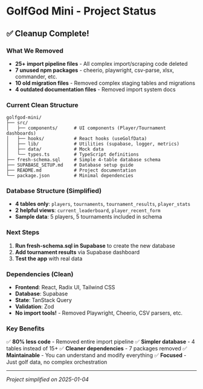 # GolfGod Mini - Project Status

## ✅ Cleanup Complete!

### What We Removed
- **25+ import pipeline files** - All complex import/scraping code deleted
- **7 unused npm packages** - cheerio, playwright, csv-parse, xlsx, commander, etc.
- **10 old migration files** - Removed complex staging tables and migrations
- **4 outdated documentation files** - Removed import system docs

### Current Clean Structure
```
golfgod-mini/
├── src/
│   ├── components/      # UI components (Player/Tournament dashboards)
│   ├── hooks/           # React hooks (useGolfData)
│   ├── lib/             # Utilities (supabase, logger, metrics)
│   ├── data/            # Mock data
│   └── types.ts         # TypeScript definitions
├── fresh-schema.sql     # Simple 4-table database schema
├── SUPABASE_SETUP.md    # Database setup guide
├── README.md            # Project documentation
└── package.json         # Minimal dependencies
```

### Database Structure (Simplified)
- **4 tables only**: `players`, `tournaments`, `tournament_results`, `player_stats`
- **2 helpful views**: `current_leaderboard`, `player_recent_form`
- **Sample data**: 5 players, 5 tournaments included in schema

### Next Steps
1. **Run fresh-schema.sql in Supabase** to create the new database
2. **Add tournament results** via Supabase dashboard
3. **Test the app** with real data

### Dependencies (Clean)
- **Frontend**: React, Radix UI, Tailwind CSS
- **Database**: Supabase
- **State**: TanStack Query
- **Validation**: Zod
- **No import tools!** - Removed Playwright, Cheerio, CSV parsers, etc.

### Key Benefits
✅ **80% less code** - Removed entire import pipeline
✅ **Simpler database** - 4 tables instead of 15+
✅ **Cleaner dependencies** - 7 packages removed
✅ **Maintainable** - You can understand and modify everything
✅ **Focused** - Just golf data, no complex orchestration

---
*Project simplified on 2025-01-04*